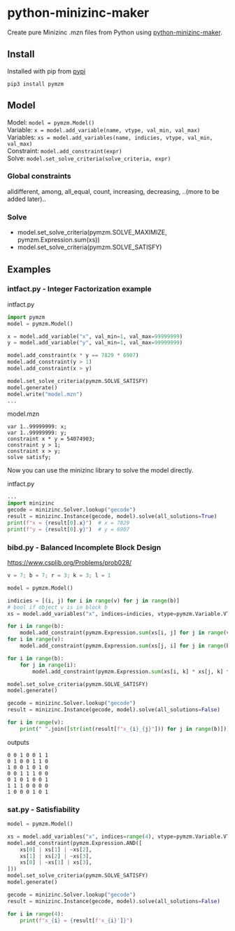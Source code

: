 # python-minizinc-maker

Create pure Minizinc .mzn files from Python using [python-minizinc-maker](https://github.com/Arthod/python-minizinc-maker/).

## Install
Installed with pip from [pypi](https://pypi.org/project/pymzm/0.0.1/)
```
pip3 install pymzm
```

## Model
Model: `model = pymzm.Model()` \
Variable: `x = model.add_variable(name, vtype, val_min, val_max)` \
Variables: `xs = model.add_variables(name, indicies, vtype, val_min, val_max)` \
Constraint: `model.add_constraint(expr)`\
Solve: `model.set_solve_criteria(solve_criteria, expr)`

### Global constraints
alldifferent, among, all_equal, count, increasing, decreasing, ..(more to be added later)..

### Solve
* model.set_solve_criteria(pymzm.SOLVE_MAXIMIZE, pymzm.Expression.sum(xs))
* model.set_solve_criteria(pymzm.SOLVE_SATISFY)

### 

## Examples
### intfact.py - Integer Factorization example
intfact.py
```python
import pymzm
model = pymzm.Model()

x = model.add_variable("x", val_min=1, val_max=99999999)
y = model.add_variable("y", val_min=1, val_max=99999999)

model.add_constraint(x * y == 7829 * 6907)
model.add_constraint(y > 1)
model.add_constraint(x > y)

model.set_solve_criteria(pymzm.SOLVE_SATISFY)
model.generate()
model.write("model.mzn")
...
```

model.mzn
```mzn
var 1..99999999: x;
var 1..99999999: y;
constraint x * y = 54074903;
constraint y > 1;
constraint x > y;
solve satisfy;
```

Now you can use the minizinc library to solve the model directly.

intfact.py
```python
...
import minizinc
gecode = minizinc.Solver.lookup("gecode")
result = minizinc.Instance(gecode, model).solve(all_solutions=True)
print(f"x = {result[0].x}")  # x = 7829
print(f"y = {result[0].y}")  # y = 6907
```

### bibd.py - Balanced Incomplete Block Design
https://www.csplib.org/Problems/prob028/
```python
v = 7; b = 7; r = 3; k = 3; l = 1

model = pymzm.Model()

indicies = [(i, j) for i in range(v) for j in range(b)]
# bool if object v is in block b
xs = model.add_variables("x", indices=indicies, vtype=pymzm.Variable.VTYPE_BOOL)

for i in range(b):
    model.add_constraint(pymzm.Expression.sum(xs[i, j] for j in range(v)) == r)
for i in range(v):
    model.add_constraint(pymzm.Expression.sum(xs[j, i] for j in range(b)) == k)

for i in range(b):
    for j in range(i):
        model.add_constraint(pymzm.Expression.sum(xs[i, k] * xs[j, k] for k in range(v)) == l)

model.set_solve_criteria(pymzm.SOLVE_SATISFY)
model.generate()

gecode = minizinc.Solver.lookup("gecode")
result = minizinc.Instance(gecode, model).solve(all_solutions=False)

for i in range(v):
    print(" ".join([str(int(result[f"x_{i}_{j}"])) for j in range(b)]))
```
outputs
```
0 0 1 0 0 1 1
0 1 0 0 1 1 0
1 0 0 1 0 1 0
0 0 1 1 1 0 0
0 1 0 1 0 0 1
1 1 1 0 0 0 0
1 0 0 0 1 0 1
```

### sat.py - Satisfiability
```python
model = pymzm.Model()

xs = model.add_variables("x", indices=range(4), vtype=pymzm.Variable.VTYPE_BOOL)
model.add_constraint(pymzm.Expression.AND([
    xs[0] | xs[1] | ~xs[2],
    xs[1] | xs[2] | ~xs[3],
    xs[0] | ~xs[1] | xs[3],
]))
model.set_solve_criteria(pymzm.SOLVE_SATISFY)
model.generate()

gecode = minizinc.Solver.lookup("gecode")
result = minizinc.Instance(gecode, model).solve(all_solutions=False)

for i in range(4):
    print(f"x_{i} = {result[f'x_{i}']}")
```
